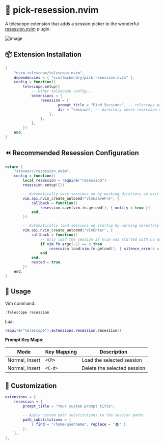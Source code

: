 # 🔭 pick-resession.nvim

A telescope extension that adds a session picker to the wonderful [resession.nvim](https://github.com/stevearc/resession.nvim) plugin.

![image](https://github.com/scottmckendry/pick-resession.nvim/assets/39483124/93fb9c3d-1345-4f74-a37d-b8e520116362)

## 📦 Extension Installation

```lua
{
    "nvim-telescope/telescope.nvim",
    dependencies = { "scottmckendry/pick-resession.nvim" },
    config = function()
        telescope.setup({
            -- Other telescope config...
            extensions = {
                resession = {
                        prompt_title = "Find Sessions", -- telescope prompt title
                        dir = "session", -- directory where resession stores sessions
                    },
                },
            },
        })
    end,
}
```

## ⏪ Recommended Resession Configuration

```lua
return {
    "stevearc/resession.nvim",
    config = function()
        local resession = require("resession")
        resession.setup({})

        -- Automatically save sessions on by working directory on exit
        vim.api.nvim_create_autocmd("VimLeavePre", {
            callback = function()
                resession.save(vim.fn.getcwd(), { notify = true })
            end,
        })

        -- Automatically load sessions on startup by working directory
        vim.api.nvim_create_autocmd("VimEnter", {
            callback = function()
                -- Only load the session if nvim was started with no args
                if vim.fn.argc(-1) == 0 then
                    resession.load(vim.fn.getcwd(), { silence_errors = true })
                end
            end,
            nested = true,
        })
    end,
}
```

## 🚀 Usage

Vim command:

```vim
:Telescope resession
```

Lua:

```lua
require("telescope").extensions.resession.resession()
```

**Prompt Key Maps:**

| Mode           | Key Mapping | Description                 |
| -------------- | ----------- | --------------------------- |
| Normal, Insert | `<CR>`      | Load the selected session   |
| Normal, Insert | `<C-d>`     | Delete the selected session |

## 🎨 Customization

```lua
extensions = {
    resession = {
        prompt_title = "Your custom prompt title",

        -- Apply custom path substitutions to the session paths
        path_substitutions = {
            { find = "/home/username", replace = "🏠" },
        },
    },
},
```
